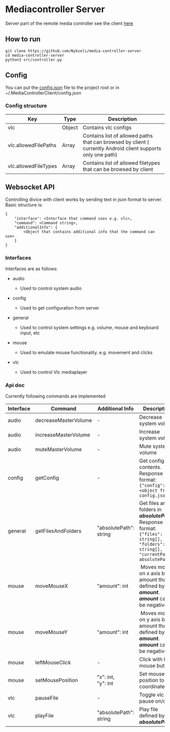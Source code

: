 # Mediacontroller Server

Server part of the remote media controller see the client [here](https://github.com/Nykseli/android-media-controller)

## How to run

```
git clone https://github.com/Nykseli/media-controller-server
cd media-controller-server
python3 src/controller.py
```

## Config

You can put the [config.json](https://github.com/Nykseli/media-controller-server/blob/master/config.json.example) file to the project root or in ~/.MediaControllerClient/config.json

### Config structure

| Key | Type | Description |
|-----| -----| ------      |
| vlc |Object| Contains vlc configs|
| vlc.allowedFilePaths | Array | Contains list of allowed paths that can browsed by client ( currently Android client supports only one path) |
| vlc.allowedFileTypes | Array | Contains list of allowed filetypes that can be browsed by client|

## Websocket API

Controlling divice with client works by sending text in json format to server.
Basic structure is:
```
{
    "interface": <Interface that command uses e.g. vlc>,
    "command": <Command string>,
    "additionalInfo": {
        <Object that contains additional info that the command can use>
    }
}
```

### Interfaces

Interfaces are as follows:

* audio
  * Used to control system audio
* config
  * Used to get configuration from server
* general
  * Used to control system settings e.g. volume, mouse and keyboard input, etc
* mouse
  * Used to emulate mouse functionality. e.g. movement and clicks

* vlc
  * Used to control Vlc mediaplayer

### Api doc

Currently following commands are implemented

|Interface|Command|Additional Info| Description|
| ------- | ----- | ----------- | ---------- |
| audio | decreaseMasterVolume | - | Decrease system volume |
| audio | increaseMasterVolume | - | Increase system volume |
| audio | muteMasterVolume | - | Mute system volume |
| config  | getConfig | - | Get config.json contents. <br /> Response format: ```{"config": <object from config.json>```
| general | getFilesAndFolders | "absolutePath": string | Get files and folders in ***absolutePath***. <br /> Response format: ```{"files": string[], "folders": string[], "currentPath": absolutePath}```|
| mouse | moveMouseX | "amount": int | Moves mouse on x axis by x amount that is defined by ***amount***. ***amount*** can be negative. |
| mouse | moveMouseY | "amount": int | Moves mouse on y axis by x amount that is defined by ***amount***. ***amount*** can be negative. |
| mouse | leftMouseClick | - | Click with left mouse button |
| mouse | setMousePosition | "x": int,  <br />"y": int | Set mouse position to ***x***,***y*** coordinate |
| vlc | pauseFile | - | Toggle vlc pause on/off |
| vlc | playFile | "absolutePath": string | Play file defined by ***absolutePath***|
